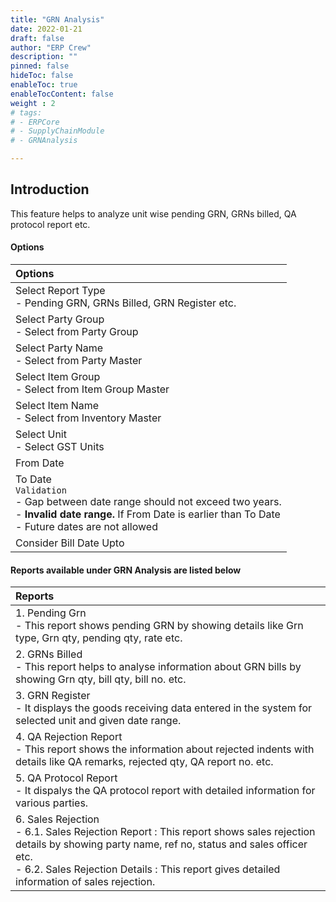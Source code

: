 ```yaml
---
title: "GRN Analysis"
date: 2022-01-21
draft: false
author: "ERP Crew"
description: ""
pinned: false
hideToc: false
enableToc: true
enableTocContent: false
weight : 2
# tags: 
# - ERPCore 
# - SupplyChainModule
# - GRNAnalysis

---
```

## Introduction

This feature helps to analyze unit wise pending GRN, GRNs billed, QA protocol report etc.

#### Options

|Options|   
  |:------|
  | Select Report Type  <br> - Pending GRN, GRNs Billed, GRN Register etc.
  | Select Party Group  <br> - Select from Party Group
  | Select Party Name  <br> - Select from Party Master
  | Select Item Group  <br> - Select from Item Group Master
  | Select Item Name  <br> - Select from Inventory Master
  | Select Unit <br> - Select GST Units
  | From Date 
  | To Date  <br> `Validation` <br> - Gap between date range should not exceed two years. <br> - **Invalid date range.** If From Date is earlier than To Date  <br> - Future dates are not allowed
  | Consider Bill Date Upto

#### Reports available under GRN Analysis are listed below

|Reports|   
  |:------|
  | 1. Pending Grn <br> - This report shows pending GRN by showing details like Grn type, Grn qty, pending qty, rate etc.
  | 2. GRNs Billed <br> - This report helps to analyse information about GRN bills by showing Grn qty, bill qty, bill no. etc.
  | 3. GRN Register <br> - It displays the goods receiving data entered in the system for selected unit and given date range.
  | 4. QA Rejection Report <br> - This report shows the information about rejected indents with details like QA remarks, rejected qty, QA report no. etc.
  | 5. QA Protocol Report <br> - It dispalys the QA protocol report with detailed information for various parties.
  | 6. Sales Rejection <br> - 6.1. Sales Rejection Report : This report shows sales rejection details by showing party name, ref no, status and sales officer etc. <br> - 6.2. Sales Rejection Details : This report gives detailed information of sales rejection.

